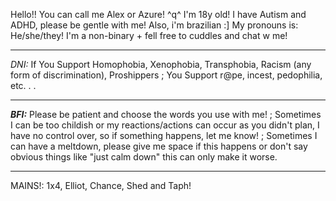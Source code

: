Hello!! You can call me Alex or Azure! ^q^
I'm 18y old!
I have Autism and ADHD, please be gentle with me! Also, i'm brazilian :]
My pronouns is: He/she/they!
I'm a non-binary + fell free to cuddles and chat w me!

-------------------------------------------------------------------------
*DNI:*
If You Support Homophobia, Xenophobia, Transphobia, Racism (any form of discrimination), Proshippers ; You Support r@pe, incest, pedophilia, etc. . .

-------------------------------------------------------------------------
***BFI:***
Please be patient and choose the words you use with me! ; Sometimes I can be too childish or my reactions/actions can occur as you didn't plan, I have no control over, so if something happens, let me know! ; Sometimes I can have a meltdown, please give me space if this happens or don't say obvious things like "just calm down" this can only make it worse.

-------------------------------------------------------------------------
MAINS!:
1x4, Elliot, Chance, Shed and Taph!

